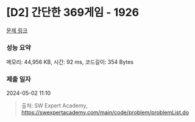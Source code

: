 # [D2] 간단한 369게임 - 1926 

[문제 링크](https://swexpertacademy.com/main/code/problem/problemDetail.do?contestProbId=AV5PTeo6AHUDFAUq) 

### 성능 요약

메모리: 44,956 KB, 시간: 92 ms, 코드길이: 354 Bytes

### 제출 일자

2024-05-02 11:10



> 출처: SW Expert Academy, https://swexpertacademy.com/main/code/problem/problemList.do